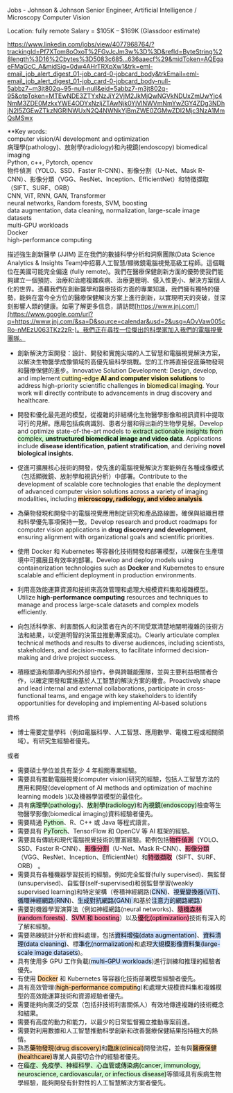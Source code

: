 
Jobs - Johnson & Johnson
Senior Engineer, Artificial Intelligence / Microscopy Computer Vision
  
Location: fully remote
Salary = $105K – $169K (Glassdoor estimate)  
  
https://www.linkedin.com/jobs/view/4077968764/?trackingId=Pf7XTom8oOxoT%2FGvJcJm3w%3D%3D&refId=ByteString%28length%3D16%2Cbytes%3D5083c685...636aaecf%29&midToken=AQEgaeFMaGcC_A&midSig=0dw4AHrTRXpXw1&trk=eml-email_job_alert_digest_01-job_card-0-jobcard_body&trkEmail=eml-email_job_alert_digest_01-job_card-0-jobcard_body-null-5abbz7~m3jt802q~95-null-null&eid=5abbz7-m3jt802q-95&otpToken=MTEwNDE3ZTYxNzJiY2VjM2JkMjQwNGVkNDUxZmUwYjc4NmM3ZDE0MzkxYWE4ODYxNzljZTAwNjk0YjVlNWVmNmYwZGY4ZDg3NDhjN2I5ZGEwZTkzNGRlNWUxN2Q4NWNkYjBmZWE0ZGMwZDI2Mjc3NzA1MmQsMSwx

**Key words:  
computer vision/AI development and optimization  
病理學(pathology)、放射學(radiology)和內視鏡(endoscopy) biomedical imaging  
Python, c++, Pytorch, opencv  
物件偵測（YOLO、SSD、Faster R-CNN）、影像分割（U-Net、Mask R-CNN）、影像分類（VGG、ResNet、Inception、EfficientNet）和特徵擷取（SIFT、SURF、ORB）  
CNN, ViT, RNN, GAN, Transformer  
neural networks, Random forests, SVM, boosting  
data augmentation, data cleaning, normalization, large-scale image datasets  
multi-GPU workloads  
Docker  
high-performance computing


描述強生創新醫學 (JJIM) 正在我們的數據科學分析和洞察團隊(Data Science Analytics & Insights Team)中招募人工智慧/顯微鏡電腦視覺高級工程師。這個職位在美國可能完全偏遠 (fully remote)。我們在醫療保健創新方面的優勢使我們能夠建立一個預防、治療和治癒複雜疾病、治療更聰明、侵入性更小、解決方案個人化的世界。憑藉我們在創新醫學和醫療技術方面的專業知識，我們擁有獨特的優勢，能夠在當今全方位的醫療保健解決方案上進行創新，以實現明天的突破，並深刻影響人類的健康。如需了解更多信息，請訪問[https://www.jnj.com/](https://www.google.com/url?q=https://www.jnj.com/&sa=D&source=calendar&usd=2&usg=AOvVaw005cRo-nMEzU063TKz2zR-)。我們正在尋找一位傑出的科學家加入我們的電腦視覺團隊。

- 創新解決方案開發：設計、開發和實施尖端的人工智慧和電腦視覺解決方案，以解決生物醫學成像領域的高優先級科學挑戰。您的工作將直接促進藥物發現和醫療保健的進步。Innovative Solution Development: Design, develop, and implement<mark style="background: #FFF3A3A6;"> cutting-edge **AI and computer vision solutions**</mark> to address high-priority scientific challenges in <mark style="background: #FFF3A3A6;">biomedical imaging</mark>. Your work will directly contribute to advancements in drug discovery and healthcare.

- 開發和優化最先進的模型，從複雜的非結構化生物醫學影像和視訊資料中提取可行的見解。應用包括疾病識別、患者分層和得出新的生物學見解。Develop and optimize state-of-the-art models to<mark style="background: #BBFABBA6;"> extract actionable insights from complex, **unstructured biomedical image and video data**</mark>. Applications include **disease identification**, **patient stratification**, and deriving **novel biological insights**.

- 促進可擴展核心技術的開發，使先進的電腦視覺解決方案能夠在各種成像模式（包括顯微鏡、放射學和視訊分析）中部署。Contribute to the development of scalable core technologies that enable the deployment of advanced computer vision solutions across a variety of imaging modalities, including <mark style="background: #FFB86CA6;">**microscopy, radiology, and video analysis**</mark>.

- 為藥物發現和開發中的電腦視覺應用制定研究和產品路線圖，確保與組織目標和科學優先事項保持一致。Develop research and product roadmaps for computer vision applications in **drug discovery and development**, ensuring alignment with organizational goals and scientific priorities.

- 使用 Docker 和 Kubernetes 等容器化技術開發和部署模型，以確保在生產環境中可擴展且有效率的部署。Develop and deploy models using containerization technologies such as **Docker** and Kubernetes to ensure scalable and efficient deployment in production environments.

- 利用高效能運算資源和技術來高效管理和處理大規模資料集和複雜模型。Utilize **high-performance computing** resources and techniques to manage and process large-scale datasets and complex models efficiently.

- 向包括科學家、利害關係人和決策者在內的不同受眾清楚地闡明複雜的技術方法和結果，以促進明智的決策並推動專案成功。Clearly articulate complex technical methods and results to diverse audiences, including scientists, stakeholders, and decision-makers, to facilitate informed decision-making and drive project success.

- 積極塑造和領導內部和外部協作，參與跨職能團隊，並與主要利益相關者合作，以確定開發和實施基於人工智慧的解決方案的機會。Proactively shape and lead internal and external collaborations, participate in cross-functional teams, and engage with key stakeholders to identify opportunities for developing and implementing AI-based solutions

資格  

- 博士需要定量學科（例如電腦科學、人工智慧、應用數學、電機工程或相關領域）。有研究生經驗者優先。  
    

或者  

- 需要碩士學位並具有至少 4 年相關專業經驗。
- 需要具有推動電腦視覺(computer vision)研究的經驗，包括人工智慧方法的應用和開發(development of AI methods and optimization of machine learning models )以及機器學習模型的最佳化。
- 具有<mark style="background: #BBFABBA6;">病理學(pathology)</mark>、<mark style="background: #BBFABBA6;">放射學(radiology)</mark>和<mark style="background: #BBFABBA6;">內視鏡(endoscopy)</mark>檢查等生物醫學影像(biomedical imaging)資料經驗者優先。
- 需要精通 <mark style="background: #BBFABBA6;">Python</mark>、R、C++ 或 Java 等程式語言。
- 需要具有 <mark style="background: #BBFABBA6;">PyTorch</mark>、TensorFlow 和 OpenCV 等 AI 框架的經驗。
- 需要具有傳統和現代電腦視覺技術的豐富經驗。範例包括<mark style="background: #FF5582A6;">物件偵測</mark>（YOLO、SSD、Faster R-CNN）、<mark style="background: #FF5582A6;">影像分割</mark>（U-Net、Mask R-CNN）、<mark style="background: #FF5582A6;">影像分類</mark>（VGG、ResNet、Inception、EfficientNet）和<mark style="background: #FF5582A6;">特徵擷取</mark>（SIFT、SURF、ORB） 。
- 需要具有各種機器學習技術的經驗。例如完全監督(fully supervised)、無監督(unsupervised)、自監督(self-supervised)和弱監督學習(weakly supervised learning)和特定架構（卷積神經網路(<mark style="background: #ADCCFFA6;">CNN)</mark>、<mark style="background: #ADCCFFA6;">視覺變換器(ViT)</mark>、<mark style="background: #ADCCFFA6;">循環神經網路(RNN</mark>)、<mark style="background: #ADCCFFA6;">生成對抗網路(GAN) </mark>和基於<mark style="background: #ADCCFFA6;">注意力的網路網路</mark>）
- 需要對機器學習演算法（例如神經網路(neural networks)、<mark style="background: #FF5582A6;">隨機森林(random forests)</mark>、<mark style="background: #FF5582A6;">SVM 和 boosting</mark>）以及<mark style="background: #FF5582A6;">優化(optimization)</mark>技術有深入的了解和經驗。
- 需要熟練統計分析和資料處理，包括<mark style="background: #ADCCFFA6;">資料增強(data augmentation)</mark>、<mark style="background: #ADCCFFA6;">資料清理(data cleaning)</mark>、標<mark style="background: #ADCCFFA6;">準化(normalization)</mark>和處理<mark style="background: #ADCCFFA6;">大規模影像資料集(large-scale image datasets</mark>)。
- 具有使用多 GPU 工作負載(<mark style="background: #ADCCFFA6;">multi-GPU workloads</mark>)進行訓練和推理的經驗者優先。
- 有使用 <mark style="background: #FFB86CA6;">Docker</mark> 和 Kubernetes 等容器化技術部署模型經驗者優先。
- 具有高效管理(<mark style="background: #FFB86CA6;">high-performance computin</mark>g)和處理大規模資料集和複雜模型的高效能運算技術和資源經驗者優先。
- 需要能夠向廣泛的受眾（包括非技術利害關係人）有效地傳達複雜的技術概念和結果。
- 需要有高度的動力和能力，以最少的日常監督獨立推動專案前進。
- 需要對利用數據和人工智慧推動科學創新和改善醫療保健結果抱持極大的熱情。
- 熟悉<mark style="background: #FFB86CA6;">藥物發現(drug discovery)</mark>和<mark style="background: #FFB86CA6;">臨床(clinical)</mark>開發流程，並有與<mark style="background: #FFB86CA6;">醫療保健(healthcare)</mark>專業人員密切合作的經驗者優先。
- 在<mark style="background: #BBFABBA6;">癌症、免疫學、神經科學、心血管或傳染病(cancer, immunology, neuroscience, cardiovascular, or infectious disease)</mark>等領域具有疾病生物學經驗，能夠開發有針對性的人工智慧解決方案者優先。

